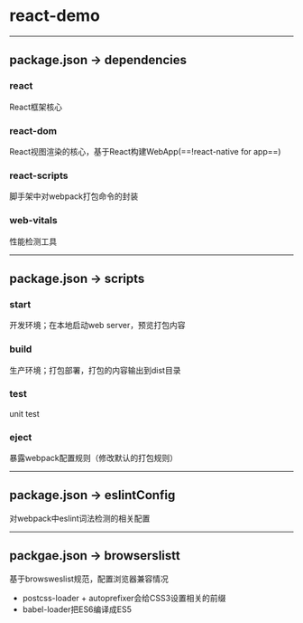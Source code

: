 # react-demo

----
## package.json -> dependencies

### react
React框架核心

### react-dom
React视图渲染的核心，基于React构建WebApp(==!react-native for app==)

### react-scripts
脚手架中对webpack打包命令的封装

### web-vitals
性能检测工具

----

## package.json -> scripts

### start
开发环境；在本地启动web server，预览打包内容

### build
生产环境；打包部署，打包的内容输出到dist目录

### test
unit test

### eject
暴露webpack配置规则（修改默认的打包规则）

----

## package.json -> eslintConfig
对webpack中eslint词法检测的相关配置

----

## packgae.json -> browserslistt
基于browsweslist规范，配置浏览器兼容情况
- postcss-loader + autoprefixer会给CSS3设置相关的前缀
- babel-loader把ES6编译成ES5